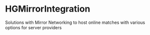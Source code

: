 # HGMirrorIntegration
 Solutions with Mirror Networking to host online matches with various options for server providers

